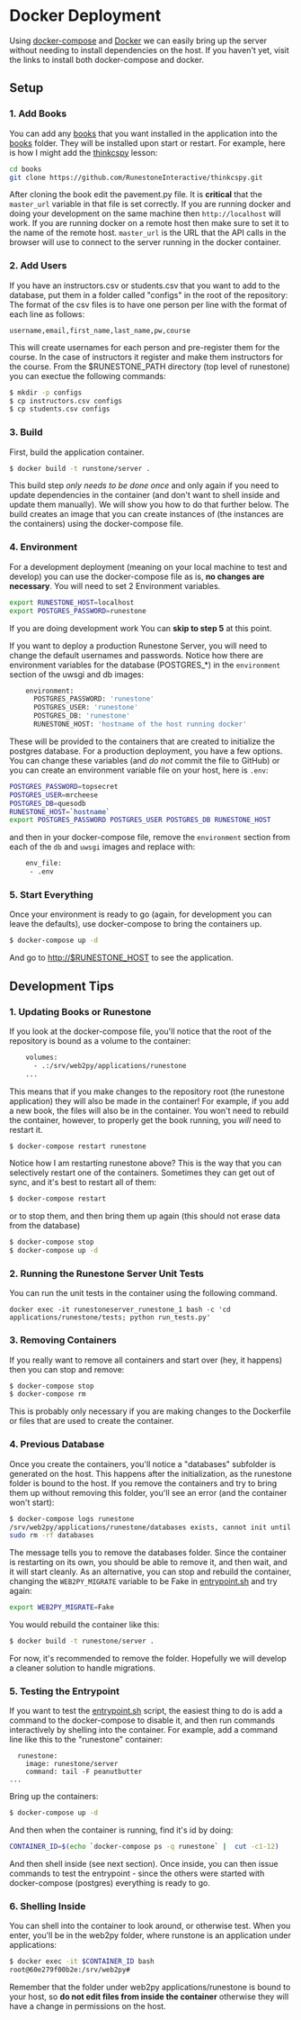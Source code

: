 # Docker Deployment

Using [docker-compose](https://docs.docker.com/compose/install/) and [Docker](https://docs.docker.com/install/)
we can easily bring up the server without needing to install dependencies
on the host. If you haven't yet, visit the links to install both docker-compose and docker.

## Setup

### 1. Add Books

You can add any [books](https://github.com/RunestoneInteractive) that you want
installed in the application into the [books](../books) folder.
They will be installed upon start or restart. For example, here is how I might
add the [thinkcspy](https://github.com/RunestoneInteractive/thinkcspy) lesson:

```bash
cd books
git clone https://github.com/RunestoneInteractive/thinkcspy.git
```

After cloning the book edit the pavement.py file.  It is **critical** that the `master_url` variable in that file is set correctly.  If you are running docker and doing your development on the same machine then `http://localhost` will work. If you are running docker on a remote host then make sure to set it to the name of the remote host. `master_url` is the URL that the API calls in the browser will use to connect to the server running in the docker container.

### 2. Add Users

If you have an instructors.csv or students.csv that you want to add to the database,
put them in a folder called "configs" in the root of the repository:  The format of the csv files is to have one person per line with the format of each line as follows:

```
username,email,first_name,last_name,pw,course
```

This will create usernames for each person and pre-register them for the course.  In the case of instructors it register and make them instructors for the course.  From the $RUNESTONE_PATH directory (top level of runestone) you can exectue the following commands:


```bash
$ mkdir -p configs
$ cp instructors.csv configs
$ cp students.csv configs
```

### 3. Build

First, build the application container.

```bash
$ docker build -t runstone/server .
```

This build step *only needs to be done once* and only again if you need
to update dependencies in the container (and don't want to shell inside and update
them manually). We will show you how to do that further below. The build
creates an image that you can create instances of (the instances are the containers)
using the docker-compose file.

### 4. Environment

For a development deployment (meaning on your local machine to test and develop)
you can use the docker-compose file as is, **no changes are necessary**. You will need to set 2 Environment variables.

```bash
export RUNESTONE_HOST=localhost
export POSTGRES_PASSWORD=runestone
```

If you are doing development work You can **skip to step 5** at this point.

If you want to deploy a production Runestone Server, you will need
to change the default usernames and passwords. Notice how there are environment
variables for the database (POSTGRES_*) in the `environment` section of the
uwsgi and db images:

```bash
    environment:
      POSTGRES_PASSWORD: 'runestone'
      POSTGRES_USER: 'runestone'
      POSTGRES_DB: 'runestone'
      RUNESTONE_HOST: 'hostname of the host running docker'
```

These will be provided to the containers that are created to initialize the postgres
database. For a production deployment, you have a few options. You can change
these variables (and *do not* commit the file to GitHub) or you can create an
environment variable file on your host, here is `.env`:

```bash
POSTGRES_PASSWORD=topsecret
POSTGRES_USER=mrcheese
POSTGRES_DB=quesodb
RUNESTONE_HOST=`hostname`
export POSTGRES_PASSWORD POSTGRES_USER POSTGRES_DB RUNESTONE_HOST
```

and then in your docker-compose file, remove the `environment` section from each
of the `db` and `uwsgi` images and replace with:

```bash
    env_file:
     - .env
```

### 5. Start Everything

Once your environment is ready to go (again, for development you can leave the
defaults), use docker-compose to bring the containers up.

```bash
$ docker-compose up -d
```

And go to [http://$RUNESTONE_HOST](http://localhost/runestone) to see the application.

## Development Tips

### 1. Updating Books or Runestone

If you look at the docker-compose file, you'll notice that the root of the repository
is bound as a volume to the container:

```bash
    volumes:
      - .:/srv/web2py/applications/runestone
    ...
```

This means that if you make changes to the repository root
(the runestone application) they will also be made in the container!
For example, if you add a new book, the files will also be in the container.
You won't need to rebuild the container, however, to properly get the book running,
you *will* need to restart it.

```bash
$ docker-compose restart runestone
```

Notice how I am restarting runestone above? This is the way that you can selectively
restart one of the containers. Sometimes they can get out of sync, and it's best to restart all
of them:

```bash
$ docker-compose restart
```

or to stop them, and then bring them up again (this should not erase data from the database)

```bash
$ docker-compose stop
$ docker-compose up -d
```
### 2. Running the Runestone Server Unit Tests

You can run the unit tests in the container using the following command.

```
docker exec -it runestoneserver_runestone_1 bash -c 'cd applications/runestone/tests; python run_tests.py'
```

### 3. Removing Containers

If you really want to remove all containers and start over (hey, it happens) then
you can stop and remove:

```bash
$ docker-compose stop
$ docker-compose rm
```

This is probably only necessary if you are making changes to the Dockerfile or files that are used to create the container.

### 4. Previous Database

Once you create the containers, you'll notice a "databases" subfolder is generated
on the host. This happens after the initialization, as the runestone folder
is bound to the host. If you remove the containers and try to bring them up
without removing this folder, you'll see an error (and the container won't start):

```bash
$ docker-compose logs runestone
/srv/web2py/applications/runestone/databases exists, cannot init until removed from the host.
sudo rm -rf databases
```

The message tells you to remove the databases folder. Since the container is restarting
on its own, you should be able to remove it, and then wait, and it will start cleanly.
As an alternative, you can stop and rebuild the container, changing the `WEB2PY_MIGRATE`
variable to be Fake in [entrypoint.sh](entrypoint.sh) and try again:

```bash
export WEB2PY_MIGRATE=Fake
```

You would rebuild the container like this:

```bash
$ docker build -t runestone/server .
```

For now, it's recommended to remove the folder. Hopefully we will
develop a cleaner solution to handle migrations.


### 5. Testing the Entrypoint

If you want to test the [entrypoint.sh](entrypoint.sh) script, the easiest thing
to do is add a command to the docker-compose to disable it, and then run commands
interactively by shelling into the container. For example, add a command line like
this to the "runestone" container:

```
  runestone:
    image: runestone/server
    command: tail -F peanutbutter
...
```

Bring up the containers:

```bash
$ docker-compose up -d
```

And then when the container is running, find it's id by doing:

```bash
CONTAINER_ID=$(echo `docker-compose ps -q runestone` |  cut -c1-12)
```

And then shell inside (see next section). Once inside, you can then issue commands
to test the entrypoint - since the others were started
with docker-compose (postgres) everything is ready to go.

### 6. Shelling Inside

You can shell into the container to look around, or otherwise test. When you enter,
you'll be in the web2py folder, where runstone is an application under applications:

```bash
$ docker exec -it $CONTAINER_ID bash
root@60e279f00b2e:/srv/web2py#
```

Remember that the folder under web2py applications/runestone is bound to your host,
so **do not edit files from inside the container** otherwise they will have a change in
permissions on the host.
